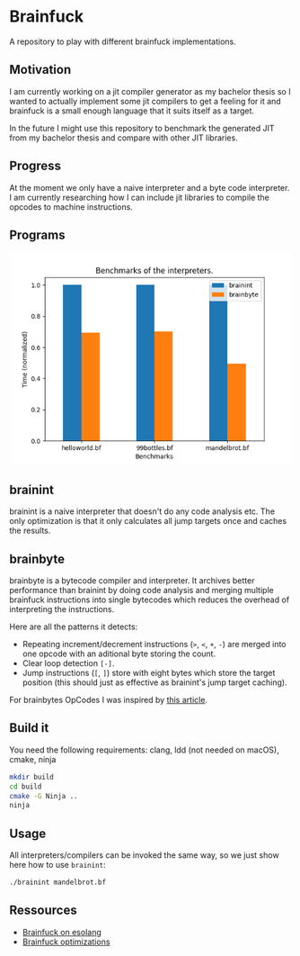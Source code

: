 # Brainfuck

A repository to play with different brainfuck implementations.

## Motivation 

I am currently working on a jit compiler generator as my bachelor thesis so I
wanted to actually implement some jit compilers to get a feeling for it and 
brainfuck is a small enough language that it suits itself as a target.

In the future I might use this repository to benchmark the generated JIT from
my bachelor thesis and compare with other JIT libraries.

## Progress

At the moment we only have a naive interpreter and a byte code interpreter. I 
am currently researching how I can include jit libraries to compile the opcodes
to machine instructions.

## Programs

![plot](plot.png)

## brainint

brainint is a naive interpreter that doesn't do any code analysis etc. The only 
optimization is that it only calculates all jump targets once and caches the 
results.

## brainbyte

brainbyte is a bytecode compiler and interpreter. It archives better performance
than brainint by doing code analysis and merging multiple brainfuck instructions
into single bytecodes which reduces the overhead of interpreting the 
instructions.

Here are all the patterns it detects:
- Repeating increment/decrement instructions (`>`, `<`, `+`, `-`) are merged 
  into one opcode with an aditional byte storing the count.
- Clear loop detection `[-]`.
- Jump instructions (`[`, `]`) store with eight bytes which store the target position 
  (this should just as effective as brainint's jump target caching).

For brainbytes OpCodes I was inspired by [this article](http://calmerthanyouare.org/2015/01/07/optimizing-brainfuck.html).

<!-- Ideas for further programs: brainbyte (a bytecode interpreter with code 
analysis), brainllvm (a jit compiler with llvm backend), brainunijit 
(a template based jit with unijit) -->

## Build it

You need the following requirements:
clang, ldd (not needed on macOS), cmake, ninja

```bash
mkdir build
cd build
cmake -G Ninja ..
ninja
```

## Usage

All interpreters/compilers can be invoked the same way, so we just show here how
to use `brainint`:

```bash
./brainint mandelbrot.bf
```

## Ressources

- [Brainfuck on esolang](https://esolangs.org/wiki/Brainfuck)
- [Brainfuck optimizations](http://calmerthanyouare.org/2015/01/07/optimizing-brainfuck.html)